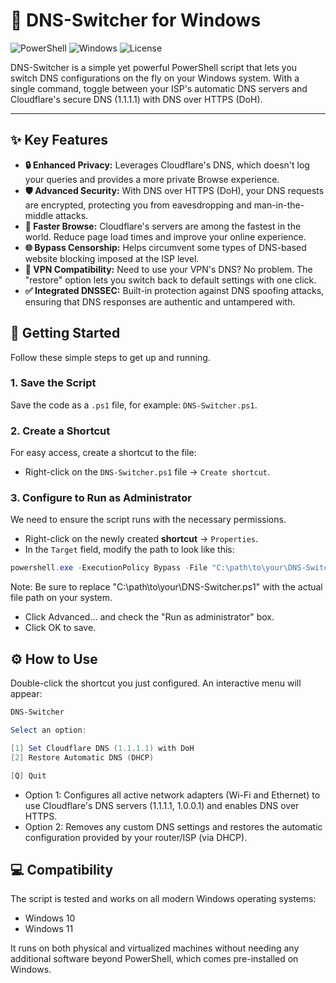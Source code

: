 # 🔄 DNS-Switcher for Windows

![PowerShell](https://img.shields.io/badge/PowerShell-5.1%2B-blue.svg)
![Windows](https://img.shields.io/badge/Windows-10%20%7C%2011-blue.svg)
![License](https://img.shields.io/badge/License-MIT-green.svg)

DNS-Switcher is a simple yet powerful PowerShell script that lets you switch DNS configurations on the fly on your Windows system. With a single command, toggle between your ISP's automatic DNS servers and Cloudflare's secure DNS (1.1.1.1) with DNS over HTTPS (DoH).

---

## ✨ Key Features

* **🔒 Enhanced Privacy:** Leverages Cloudflare's DNS, which doesn't log your queries and provides a more private Browse experience.
* **🛡️ Advanced Security:** With DNS over HTTPS (DoH), your DNS requests are encrypted, protecting you from eavesdropping and man-in-the-middle attacks.
* **🚀 Faster Browse:** Cloudflare's servers are among the fastest in the world. Reduce page load times and improve your online experience.
* **🌐 Bypass Censorship:** Helps circumvent some types of DNS-based website blocking imposed at the ISP level.
* **🔗 VPN Compatibility:** Need to use your VPN's DNS? No problem. The "restore" option lets you switch back to default settings with one click.
* **✅ Integrated DNSSEC:** Built-in protection against DNS spoofing attacks, ensuring that DNS responses are authentic and untampered with.


## 🚀 Getting Started

Follow these simple steps to get up and running.

### 1. Save the Script

Save the code as a `.ps1` file, for example: `DNS-Switcher.ps1`.

### 2. Create a Shortcut

For easy access, create a shortcut to the file:
* Right-click on the `DNS-Switcher.ps1` file → `Create shortcut`.

### 3. Configure to Run as Administrator

We need to ensure the script runs with the necessary permissions.

* Right-click on the newly created **shortcut** → `Properties`.
* In the `Target` field, modify the path to look like this:

```powershell
powershell.exe -ExecutionPolicy Bypass -File "C:\path\to\your\DNS-Switcher.ps1"
```

Note: Be sure to replace "C:\path\to\your\DNS-Switcher.ps1" with the actual file path on your system.

* Click Advanced... and check the "Run as administrator" box.
* Click OK to save.


## ⚙️ How to Use
Double-click the shortcut you just configured. An interactive menu will appear:


```powershell
DNS-Switcher 

Select an option:

[1] Set Cloudflare DNS (1.1.1.1) with DoH
[2] Restore Automatic DNS (DHCP)

[Q] Quit
```

* Option 1: Configures all active network adapters (Wi-Fi and Ethernet) to use Cloudflare's DNS servers (1.1.1.1, 1.0.0.1) and enables DNS over HTTPS.
* Option 2: Removes any custom DNS settings and restores the automatic configuration provided by your router/ISP (via DHCP).


## 💻 Compatibility
The script is tested and works on all modern Windows operating systems:

* Windows 10
* Windows 11
  
It runs on both physical and virtualized machines without needing any additional software beyond PowerShell, which comes pre-installed on Windows.

